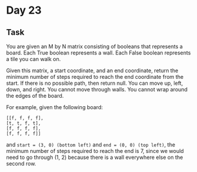 # Day 23
## Task
You are given an M by N matrix consisting of booleans that represents a board. Each True boolean represents a wall. Each False boolean represents a tile you can walk on.

Given this matrix, a start coordinate, and an end coordinate, return the minimum number of steps required to reach the end coordinate from the start. If there is no possible path, then return null. You can move up, left, down, and right. You cannot move through walls. You cannot wrap around the edges of the board.

For example, given the following board:

```
[[f, f, f, f],
[t, t, f, t],
[f, f, f, f],
[f, f, f, f]]
```

and ```start = (3, 0) (bottom left)``` and ```end = (0, 0) (top left)```, the minimum number of steps required to reach the end is 7, since we would need to go through (1, 2) because there is a wall everywhere else on the second row.